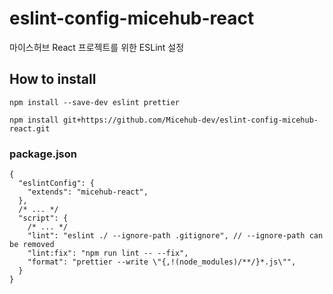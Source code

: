 # eslint-config-micehub-react
마이스허브 React 프로젝트를 위한 ESLint 설정

## How to install
```
npm install --save-dev eslint prettier
```

```
npm install git+https://github.com/Micehub-dev/eslint-config-micehub-react.git
```

### package.json
```
{
  "eslintConfig": {
    "extends": "micehub-react",
  },
  /* ... */
  "script": {
    /* ... */
    "lint": "eslint ./ --ignore-path .gitignore", // --ignore-path can be removed
    "lint:fix": "npm run lint -- --fix",
    "format": "prettier --write \"{,!(node_modules)/**/}*.js\"",
  }
}
```